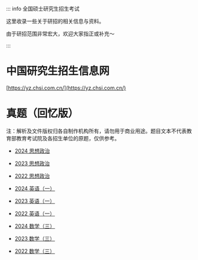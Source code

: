 ::: info 全国硕士研究生招生考试

这里收录一些关于研招的相关信息与资料。

由于研招范围非常宏大，欢迎大家指正或补充～

:::

# 中国研究生招生信息网

[https://yz.chsi.com.cn/](https://yz.chsi.com.cn/)

# 真题（回忆版）

注：解析及文件版权归各自制作机构所有，请勿用于商业用途。题目文本不代表教育部教育考试院及各招生单位的原题，仅供参考。

- [2024 思想政治](./others/2024-101.pdf)
- [2023 思想政治](./others/2023-101.pdf)
- [2022 思想政治](./others/2022-101.pdf)

- [2024 英语（一）](./others/2024-201.pdf)
- [2023 英语（一）](./others/2023-201.pdf)
- [2022 英语（一）](./others/2022-201.pdf)

- [2024 数学（三）](./others/2024-303.pdf)
- [2023 数学（三）](./others/2023-303.pdf)
- [2022 数学（三）](./others/2022-303.pdf)

